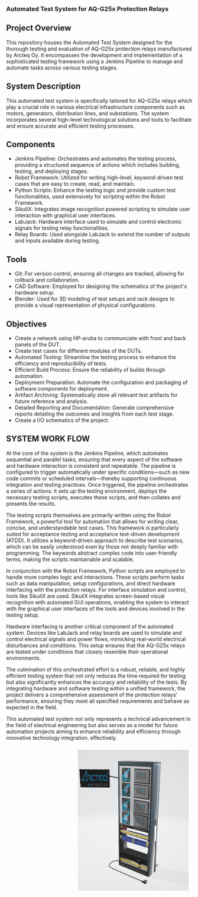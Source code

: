 ### Automated Test System for AQ-G25x Protection Relays
## Project Overview
This repository houses the Automated Test System designed for the thorough testing and evaluation of AQ-G25x protection relays manufactured by Arcteq Oy. It encompasses the development and implementation of a sophisticated testing framework using a Jenkins Pipeline to manage and automate tasks across various testing stages.


## System Description
This automated test system is specifically tailored for AQ-G25x relays which play a crucial role in various electrical infrastructure components such as motors, generators, distribution lines, and substations. The system incorporates several high-level technological solutions and tools to facilitate and ensure accurate and efficient testing processes.

## Components
- Jenkins Pipeline: Orchestrates and automates the testing process, providing a structured sequence of actions which includes building, testing, and deploying stages.
- Robot Framework: Utilized for writing high-level, keyword-driven test cases that are easy to create, read, and maintain.
- Python Scripts: Enhance the testing logic and provide custom test functionalities, used extensively for scripting within the Robot Framework.
- SikuliX: Integrates image recognition powered scripting to simulate user interaction with graphical user interfaces.
- LabJack: Hardware interface used to simulate and control electronic signals for testing relay functionalities.
- Relay Boards: Used alongside LabJack to extend the number of outputs and inputs available during testing.
## Tools
- Git: For version control, ensuring all changes are tracked, allowing for rollback and collaboration.
- CAD Software: Employed for designing the schematics of the project's hardware setup.
- Blender: Used for 3D modeling of test setups and rack designs to provide a visual representation of physical configurations.
## Objectives
- Create a network using HP-aruba to communciate with front and back panels of the DUT.
- Create test cases for different modules of the DUTs.
- Automated Testing: Streamline the testing process to enhance the efficiency and reproducibility of tests.
- Efficient Build Process: Ensure the reliability of builds through automation.
- Deployment Preparation: Automate the configuration and packaging of software components for deployment.
- Artifact Archiving: Systematically store all relevant test artifacts for future reference and analysis.
- Detailed Reporting and Documentation: Generate comprehensive reports detailing the outcomes and insights from each test stage.
- Create a I/O schematics of the project.
## SYSTEM WORK FLOW 

<div>
   <p>
    At the core of the system is the Jenkins Pipeline, which automates sequential and parallel tasks, ensuring that every aspect of the software and hardware interaction is consistent and repeatable. The pipeline is configured to trigger automatically under specific conditions—such as new code commits or scheduled intervals—thereby supporting continuous integration and testing practices. Once triggered, the pipeline orchestrates a series of actions: it sets up the testing environment, deploys the necessary testing scripts, executes these scripts, and then collates and presents the results.

The testing scripts themselves are primarily written using the Robot Framework, a powerful tool for automation that allows for writing clear, concise, and understandable test cases. This framework is particularly suited for acceptance testing and acceptance test-driven development (ATDD). It utilizes a keyword-driven approach to describe test scenarios, which can be easily understood even by those not deeply familiar with programming. The keywords abstract complex code into user-friendly terms, making the scripts maintainable and scalable.

In conjunction with the Robot Framework, Python scripts are employed to handle more complex logic and interactions. These scripts perform tasks such as data manipulation, setup configurations, and direct hardware interfacing with the protection relays. For interface simulation and control, tools like SikuliX are used. SikuliX integrates screen-based visual recognition with automated GUI operations, enabling the system to interact with the graphical user interfaces of the tools and devices involved in the testing setup.

Hardware interfacing is another critical component of the automated system. Devices like LabJack and relay boards are used to simulate and control electrical signals and power flows, mimicking real-world electrical disturbances and conditions. This setup ensures that the AQ-G25x
relays are tested under conditions that closely resemble their operational environments.

The culmination of this orchestrated effort is a robust, reliable, and highly efficient testing system that not only reduces the time required for testing but also significantly enhances the accuracy and reliability of the tests. By integrating hardware and software testing within a unified framework, the project delivers a comprehensive assessment of the protection relays’ performance, ensuring they meet all specified requirements and behave as expected in the field.

This automated test system not only represents a technical advancement in the field of electrical engineering but also serves as a model for future automation projects aiming to enhance reliability and efficiency through innovative technology integration. effectively.
  </p>
  <p style="float:right; margin: 10px;">
    <img src="3D%20design/rack_design.png" alt="Front View of 3D Design" title="Front View" width="300"/>
  </p>
</diV>



